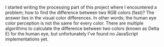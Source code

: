 I started writing the processing part of this project where I encountered a problem; how to find the difference between two RGB colors (fast)? The answer lies in the visual color differences. In other words; the human eye color perception is not the same for every color. There are multiple algorithms to calculate the difference between two colors (known as Delta E) for the human eye, but unfortunately I've found no JavaScript implementations yet.
